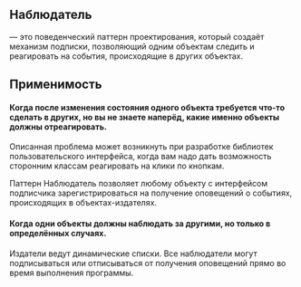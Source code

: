 ## Наблюдатель

— это поведенческий паттерн проектирования, который создаёт механизм подписки, позволяющий одним объектам следить и
реагировать на события, происходящие в других объектах.

## Применимость

#### Когда после изменения состояния одного объекта требуется что-то сделать в других, но вы не знаете наперёд, какие именно объекты должны отреагировать.

Описанная проблема может возникнуть при разработке библиотек пользовательского интерфейса, когда вам надо дать
возможность сторонним классам реагировать на клики по кнопкам.

Паттерн Наблюдатель позволяет любому объекту с интерфейсом подписчика зарегистрироваться на получение оповещений о
событиях, происходящих в объектах-издателях.

#### Когда одни объекты должны наблюдать за другими, но только в определённых случаях.

Издатели ведут динамические списки. Все наблюдатели могут подписываться или отписываться от получения оповещений прямо
во время выполнения программы.

